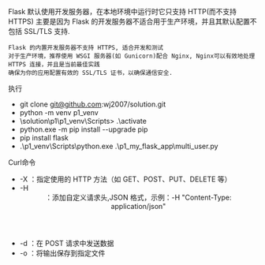Flask 默认使用开发服务器，在本地环境中运行时它只支持 HTTP(而不支持 HTTPS)
主要是因为 Flask 的开发服务器不适合用于生产环境，并且其默认配置不包括 SSL/TLS 支持.

    Flask 的内置开发服务器不支持 HTTPS, 适合开发和测试
    对于生产环境，推荐使用 WSGI 服务器(如 Gunicorn)配合 Nginx, Nginx可以有效地处理 HTTPS 连接，并且是当前最佳实践
    确保为你的应用配置有效的 SSL/TLS 证书，以确保通信安全.



执行
- git clone git@github.com:wj2007/solution.git
- python -m venv p1_venv
- \solution\p1\p1_venv\Scripts> .\activate
- python.exe -m pip install --upgrade pip
- pip install flask
- .\p1_venv\Scripts\python.exe .\p1_my_flask_app\multi_user.py


Curl命令
- -X <COMMAND>：指定使用的 HTTP 方法（如 GET、POST、PUT、DELETE 等）    
- -H <header>：添加自定义请求头,JSON 格式，示例：-H "Content-Type: application/json"
- -d <data>：在 POST 请求中发送数据
- -o <file>：将输出保存到指定文件
